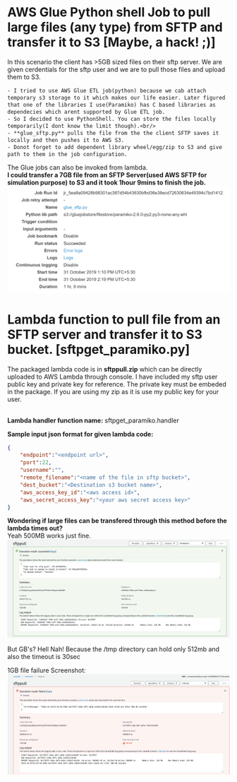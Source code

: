 # AWS Glue Python shell Job to pull large files (any type) from SFTP and transfer it to S3 [Maybe, a hack! ;)]

In this scenario the client has >5GB sized files on their sftp server. We are given cerdentials for the sftp user and we are to pull those files and upload them to S3.

	- I tried to use AWS Glue ETL job(python) because we cab attach temporary s3 storage to it which makes our life easier. Later figured that one of the libraries I use(Paramiko) has C based libraries as dependecies which arent supported by Glue ETL job.
	- So I decided to use PythonShell. You can store the files locally temporarily(I dont know the limit though).<br/>
	- **glue_sftp.py** pulls the file from the the client SFTP saves it locally and then pushes it to AWS S3.
	- Donot forget to add dependent library wheel/egg/zip to S3 and give path to them in the job configuration. 
The Glue jobs can also be invoked from lambda.<br/>
**I could transfer a 7GB file from an SFTP Server(used AWS SFTP for simulation purpose) to S3 and it took 1hour 9mins to finish the job.**
![Preview](https://github.com/gouthampro3/data-xray-sftp/blob/master/img/7gb.PNG)

# Lambda function to pull file from an SFTP server and transfer it to S3 bucket. [sftpget_paramiko.py]

The packaged lambda code is in **sftppull.zip** which can be directly uploaded to AWS Lambda through console. I have included my sftp user public key and private key for reference. The private key must be embeded in the package. If you are using my zip as it is use my public key for your user.<br /><br />

**Lambda handler function name:** sftpget_paramiko.handler <br />

**Sample input json format for given lambda code:** <br />
```json
{
	"endpoint":"<endpoint url>",
	"port":22,
	"username":"",
	"remote_filename":"<name of the file in sftp bucket>",
	"dest_bucket":"<Destination s3 bucket name>",
	"aws_access_key_id":"<aws access id>",
	"aws_secret_access_key":"<your aws secret access key>"
}
```	
**Wondering if large files can be transfered through this method before the lambda times out?**<br/>
Yeah 500MB works just fine. 
![Preview](https://github.com/gouthampro3/data-xray-sftp/blob/master/img/500mb.PNG)

But GB's? Hell Nah! Because the /tmp directory can hold only 512mb and also the timeout is 30sec<br/>

1GB file failure Screenshot:
![Preview](https://github.com/gouthampro3/data-xray-sftp/blob/master/img/1gb.PNG)